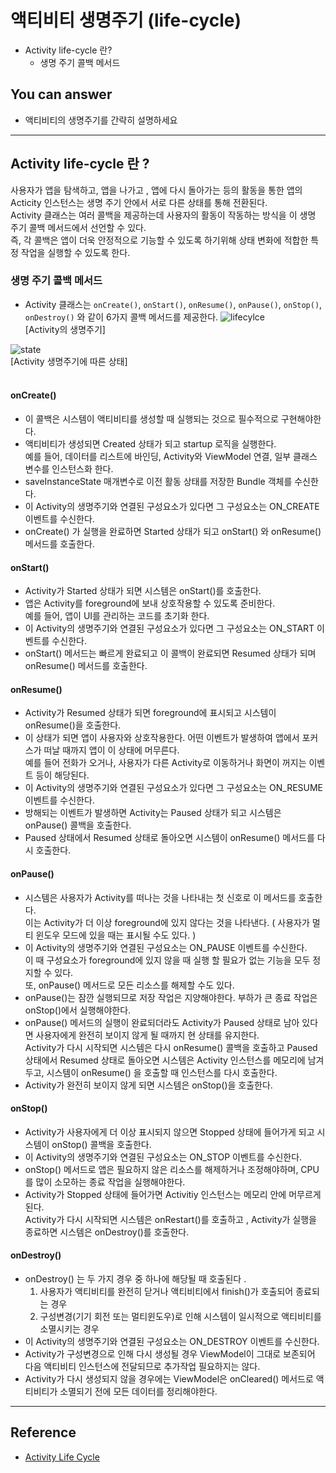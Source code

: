# 액티비티 생명주기 (life-cycle)
<!--Table of Contents-->
- Activity life-cycle 란?
    - 생명 주기 콜백 메서드

## You can answer
- 액티비티의 생명주기를 간략히 설명하세요

<!--Contents-->

---
## Activity life-cycle 란 ? 
사용자가 앱을 탐색하고, 앱을 나가고 , 앱에 다시 돌아가는 등의 활동을 통한 앱의 Acticity 인스턴스는 생명 주기 안에서 서로 다른 상태를 통해 전환된다.  
Activity 클래스는 여러 콜백을 제공하는데 
사용자의 활동이 작동하는 방식을 이 생명 주기 콜백 메서드에서 선언할 수 있다.  
즉, 각 콜백은 앱이 더욱 안정적으로 기능할 수 있도록 하기위해 상태 변화에 적합한 특정 작업을 실행할 수 있도록 한다.

### 생명 주기 콜백 메서드
* Activity 클래스는 `onCreate()`, `onStart()`, `onResume()`, `onPause()`, `onStop()`, `onDestroy()` 와 같이 6가지 콜백 메서드를 제공한다.
![lifecylce](https://developer.android.com/guide/components/images/activity_lifecycle.png?hl=ko)  
  [Activity의 생명주기]
  
![state](https://camo.githubusercontent.com/ecceb23622438ed1883ff03de5c63cea022d1c7f274b329bd1b777ea5ebf653f/68747470733a2f2f646576656c6f7065722e616e64726f69642e636f6d2f696d616765732f746f7069632f6c69627261726965732f6172636869746563747572652f6c6966656379636c652d7374617465732e737667)  
  [Activity 생명주기에 따른 상태]   
<br>
#### onCreate() 
- 이 콜백은 시스템이 액티비티를 생성할 때 실행되는 것으로 필수적으로 구현해야한다.  
- 액티비티가 생성되면 Created 상태가 되고 startup 로직을 실행한다.  
  예를 들어, 데이터를 리스트에 바인딩, Activity와 ViewModel 연결, 일부 클래스 변수를 인스턴스화 한다.  
- saveInstanceState 매개변수로 이전 활동 상태를 저장한 Bundle 객체를 수신한다.  
- 이 Activity의 생명주기와 연결된 구성요소가 있다면 그 구성요소는 ON_CREATE 이벤트를 수신한다.
- onCreate() 가 실행을 완료하면 Started 상태가 되고 onStart() 와 onResume() 메서드를 호출한다.

#### onStart()
- Activity가 Started 상태가 되면 시스템은 onStart()를 호출한다.
- 앱은 Activity를 foreground에 보내 상호작용할 수 있도록 준비한다.  
  예를 들어, 앱이 UI를 관리하는 코드를 초기화 한다.  
- 이 Activity의 생명주기와 연결된 구성요소가 있다면 그 구성요소는 ON_START 이벤트를 수신한다.
- onStart() 메서드는 빠르게 완료되고 이 콜백이 완료되면 Resumed 상태가 되며 onResume() 메서드를 호출한다.

#### onResume() 
- Activity가 Resumed 상태가 되면 foreground에 표시되고 시스템이 onResume()을 호출한다. 
- 이 상태가 되면 앱이 사용자와 상호작용한다. 어떤 이벤트가 발생하여 앱에서 포커스가 떠날 때까지 
  앱이 이 상태에 머무른다.  
  예를 들어 전화가 오거나, 사용자가 다른 Activity로 이동하거나 화면이 꺼지는 이벤트 등이 해당된다.  
- 이 Activity의 생명주기와 연결된 구성요소가 있다면 그 구성요소는 ON_RESUME 이벤트를 수신한다.
- 방해되는 이벤트가 발생하면 Activity는 Paused 상태가 되고 시스템은 onPause() 콜백을 호출한다.
- Paused 상태에서 Resumed 상태로 돌아오면 시스템이 onResume() 메서드를 다시 호출한다.

#### onPause()
- 시스템은 사용자가 Activity를 떠나는 것을 나타내는 첫 신호로 이 메서드를 호출한다.   
  이는 Activity가 더 이상 foreground에 있지 않다는 것을 나타낸다. ( 사용자가 멀티 윈도우 모드에 있을 때는 표시될 수도 있다. )  
- 이 Activity의 생명주기와 연결된 구성요소는 ON_PAUSE 이벤트를 수신한다.  
  이 때 구성요소가 foreground에 있지 않을 때 실행 할 필요가 없는 기능을 모두 정지할 수 있다.  
  또, onPause() 메서드로 모든 리소스를 해제할 수도 있다. 
- onPause()는 잠깐 실행되므로 저장 작업은 지양해야한다. 부하가 큰 종료 작업은 onStop()에서 실행해야한다.
- onPause() 메서드의 실행이 완료되더라도 Activity가 Paused 상태로 남아 있다면 사용자에게 완전히 보이지 않게 될 때까지 현 상태를 유지한다.  
  Activity가 다시 시작되면 시스템은 다시 onResume() 콜백을 호출하고 Paused 상태에서 Resumed 상태로 
  돌아오면 시스템은 Activity 인스턴스를 메모리에 남겨두고, 시스템이 onResume() 을 호출할 때 
  인스턴스를 다시 호출한다.  
- Activity가 완전히 보이지 않게 되면 시스템은 onStop()을 호출한다.

#### onStop() 
- Activity가 사용자에게 더 이상 표시되지 않으면 Stopped 상태에 들어가게 되고 시스템이 onStop() 콜백을 호출한다.
- 이 Activity의 생명주기와 연결된 구성요소는 ON_STOP 이벤트를 수신한다.
- onStop() 메서드로 앱은 필요하지 않은 리소스를 해제하거나 조정해야하며, CPU를 많이 소모하는 종료 작업을 실행해야한다.
- Activity가 Stopped 상태에 들어가면 Activitiy 인스턴스는 메모리 안에 머무르게 된다.  
Activity가 다시 시작되면 시스템은 onRestart()를 호출하고 , Activity가 실행을 종료하면 시스템은 onDestroy()를 호출한다.
  
#### onDestroy() 
- onDestroy() 는 두 가지 경우 중 하나에 해당될 때 호출된다 .
    1. 사용자가 액티비티를 완전히 닫거나 액티비티에서 finish()가 호출되어 종료되는 경우
    2. 구성변경(기기 회전 또는 멀티윈도우)로 인해 시스템이 일시적으로 액티비티를 소멸시키는 경우
- 이 Activity의 생명주기와 연결된 구성요소는 ON_DESTROY 이벤트를 수신한다.
- Activity가 구성변경으로 인해 다시 생성될 경우 ViewModel이 그대로 보존되어 다음 액티비티 인스턴스에 전달되므로 
추가작업 필요하지는 않다.  
- Activity가 다시 생성되지 않을 경우에는 ViewModel은 onCleared() 메서드로 액티비티가 소멸되기 전에 모든 데이터를 정리해야한다.   

---
## Reference
- [Activity Life Cycle](https://developer.android.com/guide/components/activities/activity-lifecycle)


